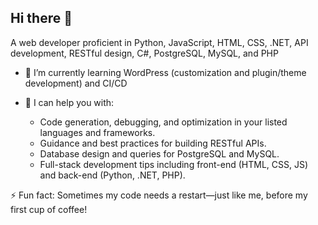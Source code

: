 ## Hi there 👋

<!--
**maiismail1602/maiismail1602** is a ✨ _special_ ✨ repository because its `README.md` (this file) appears on your GitHub profile.

Here are some ideas to get you started:

- 🔭 I’m currently working on ...

- 👯 I’m looking to collaborate on ...
- 🤔 I’m looking for help with ...
- 📫 How to reach me: ...
- 😄 Pronouns: ...
-->

A web developer proficient in Python, JavaScript, HTML, CSS, .NET, API development, RESTful design, C#, PostgreSQL, MySQL, and PHP

- 🌱 I’m currently learning WordPress (customization and plugin/theme development) and CI/CD

- 💬 I can help you with:
    * Code generation, debugging, and optimization in your listed languages and frameworks.
    * Guidance and best practices for building RESTful APIs.
    * Database design and queries for PostgreSQL and MySQL.
    * Full-stack development tips including front-end (HTML, CSS, JS) and back-end (Python, .NET, PHP).
      
⚡ Fun fact: Sometimes my code needs a restart—just like me, before my first cup of coffee!

